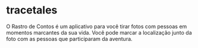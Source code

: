 # tracetales
 O Rastro de Contos é um aplicativo para você tirar fotos com pessoas em momentos marcantes da sua vida. Você pode marcar a localização junto da foto com as pessoas que participaram da aventura.
